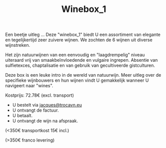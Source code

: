 ﻿---
title:  Winebox_1
photo:  winebox_1.jpg
layout: winebox


wijnen:
    - naam: La Bohème'14
      ref:    
      app:  Vin de France
      type: Blanc sec
      cep:  Melon de Bourgogne
      prijs: €10.94
      opm: Pays Nantais (Loire/France)
    
    - naam: Ciapè'14
      ref:   
      app:  D.O.C. Cortese 
      type: Vino bianco
      cep:  Cortese
      prijs: €9.53
      opm: Colli Tortonesi (Piemonte/Italia)
    
    - naam: Cuvée 100 Noms'12
      ref:   
      app:  Vin de France
      type: Blanc sec
      cep:  Ugni blanc/Colombard
      prijs: €7.09
      opm: Gers (Sud-Ouest/France)
      
    - naam: Hanami'14
      ref:   
      app:  A.O.C. Saumur Champigny
      type: Rouge
      cep:  Cabernet Franc
      prijs: €12.59
      opm: Loire/France
      
    - naam: Tombé du Ciel'13
      ref:   
      app:  Vin de France
      type: Rouge
      cep:  Carignan/Syrah/Granache
      prijs: €9.53
      opm: Pyrénées Orientales (Roussillon/France)
      
    - naam: Barbera del Monferrato'12
      ref:   
      app:  D.O.C. Barbera del Monferrato
      type: Rosso
      cep:  Barbera
      prijs: €10.47
      opm: Monferrato Casalese (Piemonte/Italia)
---
Een beetje uitleg ...
Deze "winebox_1" biedt U een assortiment van elegante en tegelijkertijd zeer zuivere wijnen.
We zochten de 6 wijnen uit diverse wijnstreken.

Het zijn natuurwijnen van een eenvoudig en "laagdrempelig" niveau uiteraard vrij van smaakbeïnvloedende en vulgaire ingrepen.
Absentie van sulfietexces, chaptalisatie en van gebruik van gecultiveerde gistculturen.

Deze box is een leuke intro in de wereld van natuurwijn.
Meer uitleg over de specifieke wijnbouwers en hun wijnen vindt U gemakkelijk wanneer U navigeert naar "wines".

Kostprijs: 72.78€ (excl. transport)

* U bestelt via jacques@trocavn.eu 
* U ontvangt de factuur.
* U betaalt.
* U ontvangt de wijn na afspraak.

(<350€ transportkost 15€ incl.)

(>350€ franco levering)
 
   



